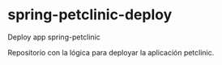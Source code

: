 # spring-petclinic-deploy
Deploy app spring-petclinic

Repositorio con la lógica para deployar la aplicación petclinic.
